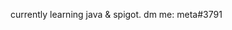   currently learning java & spigot. 
 dm me: meta#3791

<!---
metaaxis/metaaxis is a ✨ special ✨ repository because its `README.md` (this file) appears on your GitHub profile.
You can click the Preview link to take a look at your changes.
--->
